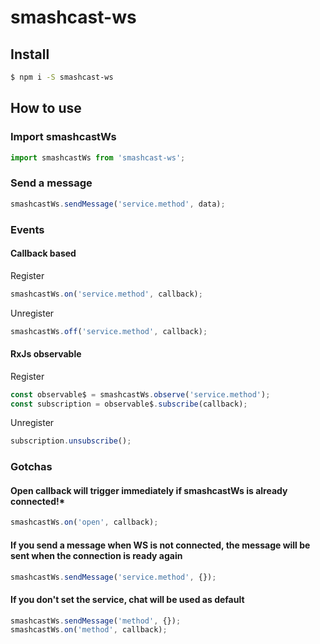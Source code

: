# smashcast-ws

## Install

```sh
$ npm i -S smashcast-ws
```

## How to use

### Import smashcastWs
```javascript
import smashcastWs from 'smashcast-ws';
```
### Send a message

```javascript
smashcastWs.sendMessage('service.method', data);
```

### Events

#### Callback based

Register
```javascript
smashcastWs.on('service.method', callback);
```

Unregister
```javascript
smashcastWs.off('service.method', callback);
```


#### RxJs observable

Register
```javascript
const observable$ = smashcastWs.observe('service.method');
const subscription = observable$.subscribe(callback);
```
 
Unregister
```javascript
subscription.unsubscribe();
```

### Gotchas

#### Open callback will trigger immediately if smashcastWs is already connected!*
```javascript
smashcastWs.on('open', callback);
```

#### If you send a message when WS is not connected, the message will be sent when the connection is ready again
```javascript
smashcastWs.sendMessage('service.method', {});
```

#### If you don't set the service, chat will be used as default
```javascript
smashcastWs.sendMessage('method', {});
smashcastWs.on('method', callback);
```
